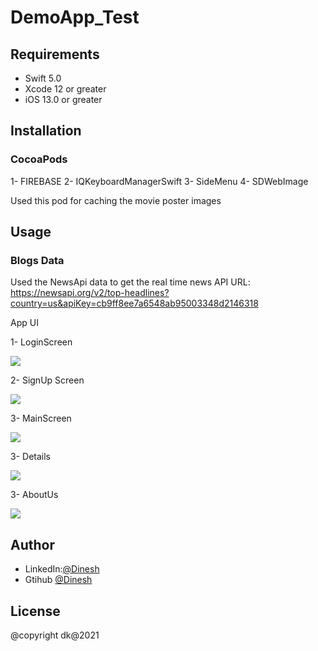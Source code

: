 # DemoApp_Test

## Requirements

- Swift 5.0
- Xcode 12 or greater
- iOS 13.0 or greater

## Installation

### CocoaPods
1- FIREBASE
2- IQKeyboardManagerSwift
3- SideMenu
4- SDWebImage

Used this pod for caching the movie poster images

## Usage

### Blogs Data
Used the NewsApi data to get the real time news
API URL: 
https://newsapi.org/v2/top-headlines?country=us&apiKey=cb9ff8ee7a6548ab95003348d2146318

App UI

1- LoginScreen

![](DemoApp/Resources/Screenshoots/login.png)

2- SignUp Screen

![](DemoApp/Resources/Screenshoots/signup.png)

3- MainScreen

![](DemoApp/Resources/Screenshoots/blogs.png)

3- Details

![](DemoApp/Resources/Screenshoots/details.png)

3- AboutUs

![](DemoApp/Resources/Screenshoots/aboutus.png)


## Author
- LinkedIn:[@Dinesh](https://www.linkedin.com/in/idktanwar/)
- Gtihub [@Dinesh](https://github.com/idktanwar/)

## License
@copyright dk@2021
